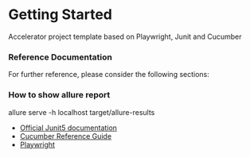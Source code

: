 # Getting Started

Accelerator project template based on Playwright, Junit and Cucumber

### Reference Documentation
For further reference, please consider the following sections:

### How to show allure report
allure serve -h localhost target/allure-results

* [Official Junit5 documentation](https://junit.org/junit5/docs/current/user-guide/#overview)
* [Cucumber Reference Guide](https://cucumber.io/docs/cucumber/)
* [Playwright](https://playwright.dev/java/docs/intro)

